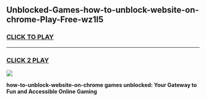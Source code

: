 
## Unblocked-Games-how-to-unblock-website-on-chrome-Play-Free-wz1l5
<h3>
<a href="https://premium76.site?title=how-to-unblock-website-on-chrome&ref=18A1">CLICK TO PLAY</a></h3>
<hr>

<h3>
<a href="https://premium76.site?title=how-to-unblock-website-on-chrome&ref=18A1">CLICK 2 PLAY</a>
  
</h3>

<a href="https://premium76.site?title=how-to-unblock-website-on-chrome&ref=18A1"><img src="https://clearcache.store/games.png"></a>


**how-to-unblock-website-on-chrome games unblocked: Your Gateway to Fun and Accessible Online Gaming**
